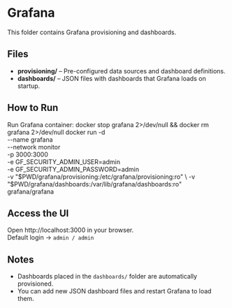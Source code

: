 # Grafana

This folder contains Grafana provisioning and dashboards.

## Files
- **provisioning/** – Pre-configured data sources and dashboard definitions.  
- **dashboards/** – JSON files with dashboards that Grafana loads on startup.  

## How to Run
Run Grafana container:
docker stop grafana 2>/dev/null && docker rm grafana 2>/dev/null
docker run -d \
  --name grafana \
  --network monitor \
  -p 3000:3000 \
  -e GF_SECURITY_ADMIN_USER=admin \
  -e GF_SECURITY_ADMIN_PASSWORD=admin \
  -v "$PWD/grafana/provisioning:/etc/grafana/provisioning:ro" \
  -v "$PWD/grafana/dashboards:/var/lib/grafana/dashboards:ro" \
  grafana/grafana

## Access the UI
Open http://localhost:3000 in your browser.  
Default login → `admin / admin`

## Notes
- Dashboards placed in the `dashboards/` folder are automatically provisioned.  
- You can add new JSON dashboard files and restart Grafana to load them.

